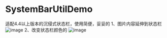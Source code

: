 # SystemBarUtilDemo
适配4.4以上版本的沉侵式状态栏，使用简便，妥妥的
1、图片内容延伸到状态栏
![image](https://github.com/shuijilove/SystemBarUtilDemo/blob/master/app/img.png)
2、改变状态栏颜色的
![image](https://github.com/shuijilove/SystemBarUtilDemo/blob/master/app/bar.png)
